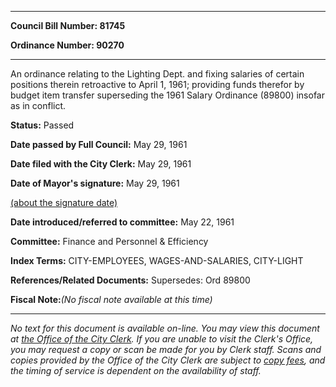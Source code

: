 

********

**Council Bill Number: 81745**
   
**Ordinance Number: 90270**
********

 An ordinance relating to the Lighting Dept. and fixing salaries of certain positions therein retroactive to April 1, 1961; providing funds therefor by budget item transfer superseding the 1961 Salary Ordinance (89800) insofar as in conflict.

**Status:** Passed
   
**Date passed by Full Council:** May 29, 1961
   
**Date filed with the City Clerk:** May 29, 1961
   
**Date of Mayor's signature:** May 29, 1961
   
[(about the signature date)](/~public/approvaldate.htm)
   
   
   
**Date introduced/referred to committee:** May 22, 1961
   
**Committee:** Finance and Personnel & Efficiency
   
   
**Index Terms:** CITY-EMPLOYEES, WAGES-AND-SALARIES, CITY-LIGHT

**References/Related Documents:** Supersedes: Ord 89800

**Fiscal Note:**_(No fiscal note available at this time)_
********

_No text for this document is available on-line. You may view this document at [the Office of the City Clerk](http://www.seattle.gov/leg/clerk/contactUs.htm). If you are unable to visit the Clerk's Office, you may request a copy or scan be made for you by Clerk staff. Scans and copies provided by the Office of the City Clerk are subject to [copy fees](http://clerk.seattle.gov/~public/clerkfees.htm), and the timing of service is dependent on the availability of staff._

